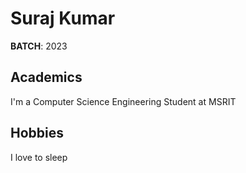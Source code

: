 # Suraj Kumar
**BATCH**: 2023

## Academics 
I'm a Computer Science Engineering Student at MSRIT

## Hobbies
I love to sleep
